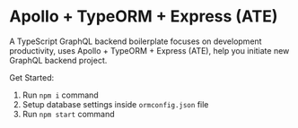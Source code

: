 # Apollo + TypeORM + Express (ATE)

A TypeScript GraphQL backend boilerplate focuses on development productivity, uses Apollo + TypeORM + Express (ATE), help you initiate new GraphQL backend project.

Get Started:

1. Run `npm i` command
2. Setup database settings inside `ormconfig.json` file
3. Run `npm start` command
